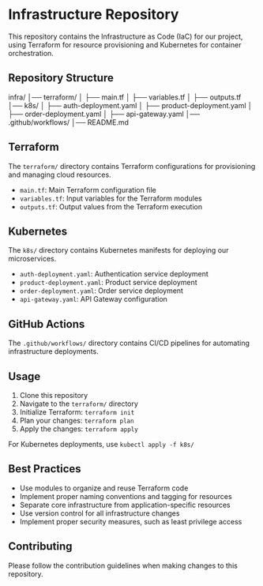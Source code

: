 # Infrastructure Repository

This repository contains the Infrastructure as Code (IaC) for our project, using Terraform for resource provisioning and Kubernetes for container orchestration.

## Repository Structure

infra/
│── terraform/
│ ├── main.tf
│ ├── variables.tf
│ ├── outputs.tf
│── k8s/
│ ├── auth-deployment.yaml
│ ├── product-deployment.yaml
│ ├── order-deployment.yaml
│ ├── api-gateway.yaml
│── .github/workflows/
│── README.md

## Terraform

The `terraform/` directory contains Terraform configurations for provisioning and managing cloud resources.

- `main.tf`: Main Terraform configuration file
- `variables.tf`: Input variables for the Terraform modules
- `outputs.tf`: Output values from the Terraform execution

## Kubernetes

The `k8s/` directory contains Kubernetes manifests for deploying our microservices.

- `auth-deployment.yaml`: Authentication service deployment
- `product-deployment.yaml`: Product service deployment
- `order-deployment.yaml`: Order service deployment
- `api-gateway.yaml`: API Gateway configuration

## GitHub Actions

The `.github/workflows/` directory contains CI/CD pipelines for automating infrastructure deployments.

## Usage

1. Clone this repository
2. Navigate to the `terraform/` directory
3. Initialize Terraform: `terraform init`
4. Plan your changes: `terraform plan`
5. Apply the changes: `terraform apply`

For Kubernetes deployments, use `kubectl apply -f k8s/`

## Best Practices

- Use modules to organize and reuse Terraform code
- Implement proper naming conventions and tagging for resources
- Separate core infrastructure from application-specific resources
- Use version control for all infrastructure changes
- Implement proper security measures, such as least privilege access

## Contributing

Please follow the contribution guidelines when making changes to this repository.
